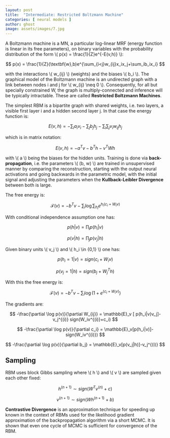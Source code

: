 ```yaml
---
layout: post
title:  "Intermediate: Restricted Boltzmann Machine"
categories: [ neural models ]
author: ghost
image: assets/images/7.jpg
---
```


A Boltzmann machine is a MN, a particular log-linear MRF (energy function is linear in its free parameters), on binary variables with the probability distribution of the form \\( p(x) = \frac{1}{Z}e^{-E(v,h)} \\):

$$  
    p(x) = \frac{1}{Z}(\textbf{w},b)e^{\sum_{i<j}w_{ij}x_ix_j+\sum_ib_ix_i}
$$

with the interactions \\( w_{ij} \\) (weights) and the biases \\( b_i \\). The graphical model of the Boltzmann machine is an undirected graph with a link between nodes i and j for \\( w_{ij} \neq 0 \\). Consequently, for all but specially constrained W, the graph is multiply-connected and inference will be typically intractable. These are called **Restricted Boltzmann Machines**. 

The simplest RBM is a bipartite graph with shared weights, i.e. two layers, a visible first layer i and a hidden second layer j. In that case the energy function is:

$$ 
    E(v,h) = -\sum_ia_iv_i-\sum_jb_jh_j-\sum_i\sum_jv_iw_{ij}h_j
$$

which is in matrix notation:

$$
    E(v,h) = -a^Tv-b^Th-v^TWh
$$

with \\( a \\) being the biases for the hidden units.
Training is done via **back-propagation**, i.e. the parameters \\( (b, w) \\) are trained in unsupervised manner by comparing the reconstruction, starting with the output neural activations and going backwards in the parametric model, with the initial signal and adjusting the parameters when the **Kullback-Leibler Divergence** between both is large.

The free energy is:

$$
    \mathcal{F}(v) = -b^Tv-\sum_i\log \sum_{h_i} e^{h_i(c_i+W_iv)}
$$

With conditional independence assumption one has:

$$
    p(h|v) = \prod_i p(h_i|v)
$$

$$
    p(v|h) = \prod_jp(v_j|h)
$$

Given binary units \\( v_j \\) and \\( h_i \in \{0,1\} \\) one has:

$$
    p(h_i=1|v) = sign(c_i+W_iv)
$$

$$
    p(v_j=1|h) = sign(b_j+W^T_jh)
$$

With this the free energy is:

$$
    \mathcal{F}(v) = -b^Tv-\sum_i\log (1+e^{(c_i+W_iv)})
$$

The gradients are:

$$
    -\frac{\partial \log p(v)}{\partial W_{ij}} = \mathbb{E}_v [ p(h_i|v)v_j]-v_j^{(i)} sign(W_iv^{(i)}+c_i)
$$

$$
    -\frac{\partial \log p(v)}{\partial c_i} = \mathbb{E}_v[p(h_i|v)]-sign(W_iv^{(i)})
$$

$$
    -\frac{\partial \log p(v)}{\partial b_j} = \mathbb{E}_v[p(v_j|h)]-v_j^{(i)}
$$

## Sampling
RBM uses block Gibbs sampling where \\( h \\) and \\( v \\) are sampled given each other fixed:

$$
    h^{(n+1)}\sim sign (W^Tv^{(n)}+c)
$$

$$
    v^{(n+1)} \sim sign (Wh^{(n+1)}+b)
$$

**Contrastive Divergence** is an approximation technique for speeding up known in the context of RBMs used for the likelihood gradient approximation of the backpropagation algorithm via a short MCMC. It is shown that even one cycle of MCMC is sufficient for convergence of the RBM.
